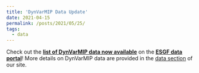 ```yaml
---
title: 'DynVarMIP Data Update'
date: 2021-04-15
permalink: /posts/2021/05/25/
tags:
  - data
---
```


Check out the [<b>list of DynVarMIP data now available</b>](https://dynvarmip.github.io/files/DynVarMIP-Data-Availability-May2021.pdf) on the [<b>ESGF data portal</b>](https://esgf-node.llnl.gov/search/cmip6/)!  More details on DynVarMIP data are provided in the [data section](https://dynvarmip.github.io/data/) of our site.

